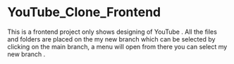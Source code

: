 # YouTube_Clone_Frontend


This is a frontend project only shows designing of YouTube . 
All the files and folders are placed on the my new branch which can be selected by clicking on the main branch, a menu will open from there you can select my new branch .
